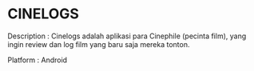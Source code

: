 # CINELOGS

Description : Cinelogs adalah aplikasi para Cinephile (pecinta film), yang ingin review dan log film yang baru saja mereka tonton. 

Platform : Android
